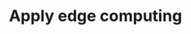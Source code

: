 ---
layout: tactic
title:  "Apply edge computing"
tags:   edge-computing measured
t-sort: "Awesome Tactic"
t-type: "Architectural Tactic"
categories: resource-adaptation
t-description: "Moving computing resources closer to users decreases the latency. Furthermore, the system can be designed in a way that only processed/aggregated data need to be transported which reduces the amount of data traffic. Transporting less data over the network is expected to reduce the energy consumption."
t-participant: "Cloud consumer"
t-artifact: "Classification software"
t-context: "Edge versus cloud-only"
t-feature: "Data processing"
t-intent: "Decreasing data traffic, to increase performance and energy-efficiency"
t-targetQA: "Performance"
t-relatedQA: "Energy-efficiency"
t-measuredimpact: "According to estimations, the energy consumption of the data processing and ML classification is relatively similar in the edge and cloud-only scenarios. The energy consumption of the data transport, on the other hand, differs several orders of magnitude when comparing the on edge versus cloud-only scenarios. The reduction in data transport is also a main motivation for applying the edge architecture. Therefore, we argue that, in a scenario where large volumes of data need to be processed, applying an edge architecture has a positive effect on the energy consumption of the workload. In this specific case study a difference of 21.242 kWh was identified between the cloud-only and edge scenario, indicating a decrease of the energy consumption of 96% when using the edge scenario."
t-source: "Master Thesis “Architectural Tactics to Optimize Software for Energy Efficiency in the Public Cloud” by Sophie Vos"
t-source-doi: "NA"
t-diagram: "model-apply_edge_computing.png"
---